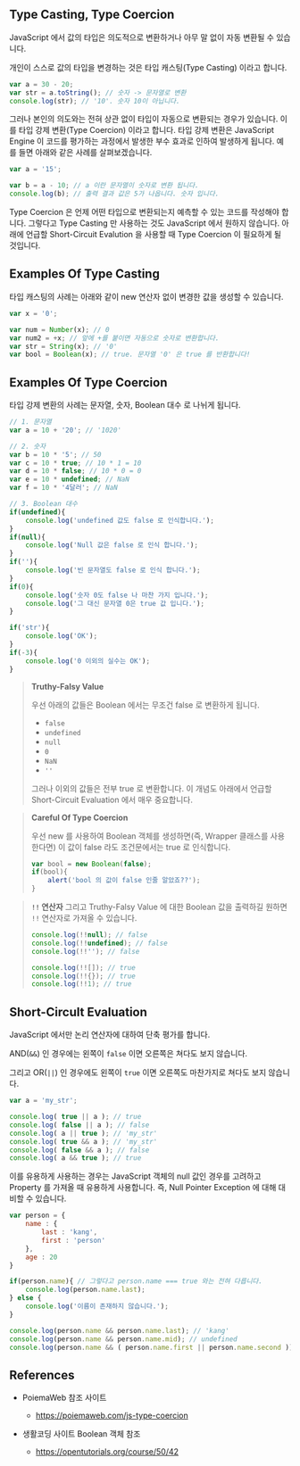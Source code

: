 ## Type Casting, Type Coercion

JavaScript 에서 값의 타입은 의도적으로 변환하거나 아무 말 없이 자동 변환될 수 있습니다. 

개인이 스스로 값의 타입을 변경하는 것은 타입 캐스팅(Type Casting) 이라고 합니다.

```javascript
var a = 30 - 20;
var str = a.toString(); // 숫자 -> 문자열로 변환
console.log(str); // '10'. 숫자 10이 아닙니다.
```

그러나 본인의 의도와는 전혀 상관 없이 타입이 자동으로 변환되는 경우가 있습니다. 이를 타입 강제 변환(Type Coercion) 이라고 합니다. 타입 강제 변환은 JavaScript Engine 이 코드를 평가하는 과정에서 발생한 부수 효과로 인하여 발생하게 됩니다. 예를 들면 아래와 같은 사례를 살펴보겠습니다.

```javascript
var a = '15';

var b = a - 10; // a 이란 문자열이 숫자로 변환 됩니다.
console.log(b); // 출력 결과 값은 5가 나옵니다. 숫자 입니다.
```

Type Coercion 은 언제 어떤 타입으로 변환되는지 예측할 수 있는 코드를 작성해야 합니다. 그렇다고 Type Casting 만 사용하는 것도 JavaScript 에서 원하지 않습니다. 아래에 언급할 Short-Circuit Evalution 을 사용할 때 Type Coercion 이 필요하게 될 것입니다.

## Examples Of Type Casting

타입 캐스팅의 사례는 아래와 같이 new 연산자 없이 변경한 값을 생성할 수 있습니다.

```javascript
var x = '0';

var num = Number(x); // 0
var num2 = +x; // 앞에 +를 붙이면 자동으로 숫자로 변환합니다.
var str = String(x); // '0'
var bool = Boolean(x); // true. 문자열 '0' 은 true 를 반환합니다!
```
## Examples Of Type Coercion

타입 강제 변환의 사례는 문자열, 숫자, Boolean 대수 로 나뉘게 됩니다.

```javascript
// 1. 문자열
var a = 10 + '20'; // '1020'

// 2. 숫자
var b = 10 * '5'; // 50
var c = 10 * true; // 10 * 1 = 10
var d = 10 * false; // 10 * 0 = 0
var e = 10 * undefined; // NaN
var f = 10 * '4달러'; // NaN

// 3. Boolean 대수
if(undefined){
    console.log('undefined 값도 false 로 인식합니다.');
}
if(null){
    console.log('Null 값은 false 로 인식 합니다.');
}
if(''){
    console.log('빈 문자열도 false 로 인식 합니다.');
}
if(0){
    console.log('숫자 0도 false 나 마찬 가지 입니다.');
    console.log('그 대신 문자열 0은 true 값 입니다.');
}

if('str'){
    console.log('OK');
}
if(-3){
    console.log('0 이외의 실수는 OK');
}
```

> **Truthy-Falsy Value**
>
> 우선 아래의 값들은 Boolean 에서는 무조건 false 로 변환하게 됩니다.
> 
> - `false`
> - `undefined`
> - `null`
> - `0`
> - `NaN`
> - `''`
> 
> 그러나 이외의 값들은 전부 true 로 변환합니다. 이 개념도 아래에서 언급할 Short-Circuit Evaluation 에서 매우 중요합니다.

> **Careful Of Type Coercion**
> 
> 우선 new 를 사용하여 Boolean 객체를 생성하면(즉, Wrapper 클래스를 사용한다면) 이 값이 false 라도 조건문에서는 true 로 인식합니다.
> 
> ```javascript
> var bool = new Boolean(false);
> if(bool){
>     alert('bool 의 값이 false 인줄 알았죠??');
> }
> ```

> **`!!` 연산자**
> 그리고 Truthy-Falsy Value 에 대한 Boolean 값을 출력하길 원하면 `!!` 연산자로 가져올 수 있습니다.
> 
> ```javascript
> console.log(!!null); // false
> console.log(!!undefined); // false
> console.log(!!''); // false
> 
> console.log(!![]); // true
> console.log(!!{}); // true
> console.log(!!1); // true
> ```

## Short-Circult Evaluation

JavaScript 에서만 논리 연산자에 대하여 단축 평가를 합니다.

AND(`&&`) 인 경우에는 왼쪽이 `false` 이면 오른쪽은 쳐다도 보지 않습니다.

그리고 OR(`||`) 인 경우에도 왼쪽이 `true` 이면 오른쪽도 마찬가지로 쳐다도 보지 않습니다.

```javascript
var a = 'my_str';

console.log( true || a ); // true
console.log( false || a ); // false
console.log( a || true ); // 'my_str'
console.log( true && a ); // 'my_str'
console.log( false && a ); // false 
console.log( a && true ); // true
```

이를 유용하게 사용하는 경우는 JavaScript 객체의 null 값인 경우를 고려하고 Property 를 가져올 때 유용하게 사용합니다. 즉, Null Pointer Exception 에 대해 대비할 수 있습니다.

```javascript
var person = {
    name : {
        last : 'kang',
        first : 'person'
    },
    age : 20
}

if(person.name){ // 그렇다고 person.name === true 와는 전혀 다릅니다.
    console.log(person.name.last);
} else {
    console.log('이름이 존재하지 않습니다.');
}

console.log(person.name && person.name.last); // 'kang'
console.log(person.name && person.name.mid); // undefined
console.log(person.name && ( person.name.first || person.name.second )); // 이 논리식도 유용한데 Null 값이 아닌 경우에는 OR 연산자의 전자와 후자의 존재에 따라 값이 나오게 합니다.
```

## References

- PoiemaWeb 참조 사이트
    - https://poiemaweb.com/js-type-coercion

- 생활코딩 사이트 Boolean 객체 참조
    - https://opentutorials.org/course/50/42